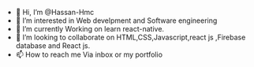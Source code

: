 - 👋 Hi, I’m @Hassan-Hmc
- 👀 I’m interested in Web develpment and Software engineering
- 🌱 I’m currently Working on learn react-native.
- 💞️ I’m looking to collaborate on HTML,CSS,Javascript,react js ,Firebase database and React js.
- 📫 How to reach me Via inbox or my portfolio

<!---
Hassan-Hmc/Hassan-Hmc is a ✨ special ✨ repository because its `README.md` (this file) appears on your GitHub profile.
You can click the Preview link to take a look at your changes.
--->

